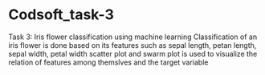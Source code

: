 # Codsoft_task-3
Task 3: Iris flower classification using machine learning
Classification of an iris flower is done based on its features such as sepal length, petan length, sepal width, petal width
scatter plot and swarm plot is used to visualize the relation of features among themslves and the target variable
